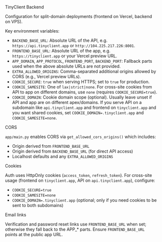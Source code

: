 TinyClient Backend

Configuration for split-domain deployments (frontend on Vercel, backend on VPS).

Key environment variables:

- `BACKEND_BASE_URL`: Absolute URL of the API, e.g. `https://api.tinyclient.app` or `http://104.225.217.226:8001`.
- `FRONTEND_BASE_URL`: Absolute URL of the app, e.g. `https://tinyclient.app` or your Vercel preview URL.
- `APP_DOMAIN`, `APP_PROTOCOL`, `FRONTEND_PORT`, `BACKEND_PORT`: Fallback parts used when the above absolute URLs are not provided.
- `EXTRA_ALLOWED_ORIGINS`: Comma-separated additional origins allowed by CORS (e.g., Vercel preview URLs).
- `COOKIE_SECURE`: `true` when serving HTTPS; set to `true` for production.
- `COOKIE_SAMESITE`: One of `lax|strict|none`. For cross-site cookies from API to app on different domains, use `none` (requires `COOKIE_SECURE=true`).
- `COOKIE_DOMAIN`: Cookie domain scope (optional). Usually leave unset if API and app are on different apex/domains. If you serve API on a subdomain like `api.tinyclient.app` and frontend on `tinyclient.app` and you want shared cookies, set `COOKIE_DOMAIN=.tinyclient.app` and `COOKIE_SAMESITE=none`.

CORS

`app/main.py` enables CORS via `get_allowed_cors_origins()` which includes:

- Origin derived from `FRONTEND_BASE_URL`
- Origin derived from `BACKEND_BASE_URL` (for direct API access)
- Localhost defaults and any `EXTRA_ALLOWED_ORIGINS`

Cookies

Auth uses HttpOnly cookies (`access_token`, `refresh_token`). For cross-site usage (frontend on `tinyclient.app`, API on `api.tinyclient.app`), configure:

- `COOKIE_SECURE=true`
- `COOKIE_SAMESITE=none`
- `COOKIE_DOMAIN=.tinyclient.app` (optional; only if you need cookies to be sent to both subdomains)

Email links

Verification and password reset links use `FRONTEND_BASE_URL` when set; otherwise they fall back to the APP_* parts. Ensure `FRONTEND_BASE_URL` points at the public app URL.
